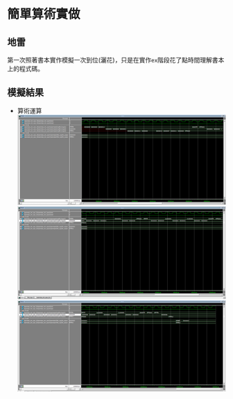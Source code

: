 # 簡單算術實做

## 地雷

第一次照著書本實作模擬一次到位(灑花)，只是在實作`ex`階段花了點時間理解書本上的程式碼。

## 模擬結果

* 算術運算
    ![算術運算](SimulationResult_1.PNG)
    ![算術運算](SimulationResult_2.PNG)
    ![算術運算](SimulationResult_3.PNG)